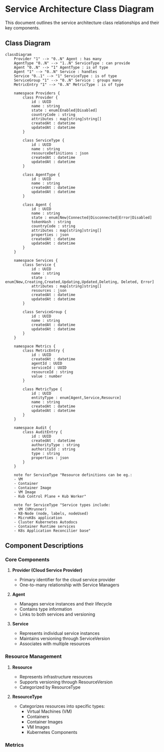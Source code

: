 # Service Architecture Class Diagram

This document outlines the service architecture class relationships and their key components.

## Class Diagram

```mermaid
classDiagram
    Provider "1" --> "0..N" Agent : has many
    AgentType "0..N" --> "1..N" ServiceType : can provide
    Agent "0..N" --> "1" AgentType : is of type
    Agent "1" --> "0..N" Service : handles
    Service "0..1" --> "1" ServiceType : is of type
    ServiceGroup "1" --> "0..N" Service : groups many
    MetricEntry "1" --> "0..N" MetricType : is of type

    namespace Providers {
        class Provider {
            id : UUID
            name : string
            state : enum[Enabled|Disabled]
            countryCode : string 
            attributes : map[string]string[]
            createdAt : datetime
            updatedAt : datetime
        }

        class ServiceType {
            id : UUID
            name : string
            resourceDefinitions : json
            createdAt : datetime
            updatedAt : datetime
        }

        class AgentType {
            id : UUID
            name : string
            createdAt : datetime
            updatedAt : datetime
        }

        class Agent {
            id : UUID
            name : string
            state : enum[New|Connected|Disconnected|Error|Disabled]
            tokenHash : string 
            countryCode : string
            attributes : map[string]string[]
            properties : json
            createdAt : datetime
            updatedAt : datetime
        }
    }

    namespace Services {
        class Service {
            id : UUID
            name : string
            state : enum[New,Creating,Created,Updating,Updated,Deleting, Deleted, Error]
            attributes : map[string]string[]
            resources : json
            createdAt : datetime
            updatedAt : datetime
        }

        class ServiceGroup {
            id : UUID
            name : string
            createdAt : datetime
            updatedAt : datetime
        }
    }

    namespace Metrics {
        class MetricEntry {
            id : UUID
            createdAt : datetime
            agentId : UUID        
            serviceId : UUID        
            resourceId : string
            value : number
        }

        class MetricType {
            id : UUID
            entityType : enum[Agent,Service,Resource] 
            name : string
            createdAt : datetime
            updatedAt : datetime
        }
    }

    namespace Audit {
        class AuditEntry {
            id : UUID
            createdAt : datetime
            authorityType : string
            authorityId : string
            type : string
            properties : json
        }
    }

    note for ServiceType "Resource definitions can be eg.:
    - VM
    - Container
    - Container Image
    - VM Image
    - Kub Control Plane + Kub Worker"

    note for ServiceType "Service types include:
    - VM (VMrunner)
    - K8-Node (node, labels, nodeUsed)
    - MicroK8s application
    - Cluster Kubernetes Autodocs
    - Container Runtime services
    - K8s Application Reconcilier base"
```

## Component Descriptions

### Core Components

1. **Provider (Cloud Service Provider)**
   - Primary identifier for the cloud service provider
   - One-to-many relationship with Service Managers

2. **Agent**
   - Manages service instances and their lifecycle
   - Contains type information
   - Links to both services and versioning

3. **Service**
   - Represents individual service instances
   - Maintains versioning through ServiceVersion
   - Associates with multiple resources

### Resource Management

1. **Resource**
   - Represents infrastructure resources
   - Supports versioning through ResourceVersion
   - Categorized by ResourceType

2. **ResourceType**
   - Categorizes resources into specific types:
     - Virtual Machines (VM)
     - Containers
     - Container Images
     - VM Images
     - Kubernetes Components

### Metrics